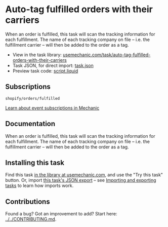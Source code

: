 # Auto-tag fulfilled orders with their carriers

When an order is fulfilled, this task will scan the tracking information for each fulfillment. The name of each tracking company on file – i.e. the fulfillment carrier – will then be added to the order as a tag.

* View in the task library: [usemechanic.com/task/auto-tag-fulfilled-orders-with-their-carriers](https://usemechanic.com/task/auto-tag-fulfilled-orders-with-their-carriers)
* Task JSON, for direct import: [task.json](../../tasks/auto-tag-fulfilled-orders-with-their-carriers.json)
* Preview task code: [script.liquid](./script.liquid)

## Subscriptions

```liquid
shopify/orders/fulfilled
```

[Learn about event subscriptions in Mechanic](https://docs.usemechanic.com/article/408-subscriptions)

## Documentation

When an order is fulfilled, this task will scan the tracking information for each fulfillment. The name of each tracking company on file – i.e. the fulfillment carrier – will then be added to the order as a tag.

## Installing this task

Find this task [in the library at usemechanic.com](https://usemechanic.com/task/auto-tag-fulfilled-orders-with-their-carriers), and use the "Try this task" button. Or, import [this task's JSON export](../../tasks/auto-tag-fulfilled-orders-with-their-carriers.json) – see [Importing and exporting tasks](https://docs.usemechanic.com/article/505-importing-and-exporting-tasks) to learn how imports work.

## Contributions

Found a bug? Got an improvement to add? Start here: [../../CONTRIBUTING.md](../../CONTRIBUTING.md).
